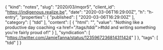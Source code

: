 {
  "kind": "notes",
  "slug": "2020/03/mqor5",
  "client_id": "https://indigenous.realize.be",
  "date": "2020-03-06T16:29:00Z",
  "h": "h-entry",
  "properties": {
    "published": [
      "2020-03-06T16:29:00Z"
    ],
    "category": [
      "tdd"
    ],
    "content": [
      {
        "html": "",
        "value": "Nothing like a productive day coaching <a href=\"/tags/tdd/\">#tdd</a> and writing something you're fairly proud of!"
      }
    ],
    "syndication": [
      "https://twitter.com/JamieTanna/status/1235967236814311424"
    ]
  },
  "tags": [
    "tdd"
  ]
}
